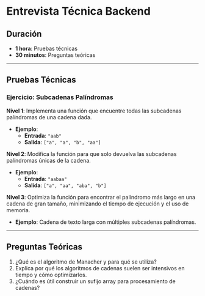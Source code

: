 # Entrevista Técnica Backend

## Duración

- **1 hora**: Pruebas técnicas
- **30 minutos**: Preguntas teóricas

---

## Pruebas Técnicas

### Ejercicio: Subcadenas Palíndromas

**Nivel 1**: Implementa una función que encuentre todas las subcadenas palíndromas de una cadena dada.

- **Ejemplo**:
  - **Entrada**: `"aab"`
  - **Salida**: `["a", "a", "b", "aa"]`

**Nivel 2**: Modifica la función para que solo devuelva las subcadenas palíndromas únicas de la cadena.

- **Ejemplo**:
  - **Entrada**: `"aabaa"`
  - **Salida**: `["a", "aa", "aba", "b"]`

**Nivel 3**: Optimiza la función para encontrar el palíndromo más largo en una cadena de gran tamaño, minimizando el tiempo de ejecución y el uso de memoria.

- **Ejemplo**: Cadena de texto larga con múltiples subcadenas palíndromas.

---

## Preguntas Teóricas

1. ¿Qué es el algoritmo de Manacher y para qué se utiliza?
2. Explica por qué los algoritmos de cadenas suelen ser intensivos en tiempo y cómo optimizarlos.
3. ¿Cuándo es útil construir un sufijo array para procesamiento de cadenas?

